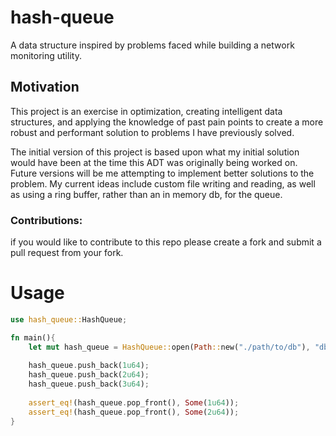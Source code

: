 # hash-queue
A data structure inspired by problems faced while building a network monitoring utility. 

## Motivation

This project is an exercise in optimization, creating intelligent data structures, and applying the knowledge of past pain points
to create a more robust and performant solution to problems I have previously solved.

The initial version of this project is based upon what my initial solution would have been at the time this ADT was originally being worked on.
Future versions will be me attempting to implement better solutions to the problem. My current ideas include custom file writing and reading, as well as using a ring buffer, rather than an in memory db, for the queue.

### Contributions:

if you would like to contribute to this repo please create a fork and submit a pull request from your fork.


# Usage
```rust
use hash_queue::HashQueue;

fn main(){
    let mut hash_queue = HashQueue::open(Path::new("./path/to/db"), "db name").unwrap();
    
    hash_queue.push_back(1u64);
    hash_queue.push_back(2u64);
    hash_queue.push_back(3u64);
    
    assert_eq!(hash_queue.pop_front(), Some(1u64));
    assert_eq!(hash_queue.pop_front(), Some(2u64));
}
